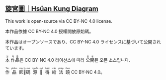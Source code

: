 ## [旋宮圖｜Hsüan Kung Diagram](https://yongzs1218.github.io/hsuan-kung)

This work is open-source via CC BY-NC 4.0 license.

本作品依據 CC BY-NC 4.0 授權開放原始碼。

本作品はオープンソースであり、CC BY-NC 4.0 ライセンスに基づいて公開されています。

<ruby>本<rt>본</rt></ruby> <ruby>作<rt>작</rt></ruby><ruby>品<rt>품</rt></ruby>은 CC BY-NC 4.0 라이선스에 따라 <ruby>公<rt>공</rt></ruby><ruby>開<rt>개</rt></ruby>된 오픈 소스입니다.

<ruby>作<rt>Tác</rt></ruby>&nbsp;&nbsp;<ruby>品<rt>phẩm</rt></ruby>&nbsp;&nbsp;<ruby>尼<rt>này</rt></ruby><ruby>𱺵<rt>là</rt></ruby><ruby>碼<rt>mã</rt></ruby>&nbsp;&nbsp;<ruby>源<rt>nguồn</rt></ruby>&nbsp;&nbsp;<ruby>𩦓<rt>mở</rt></ruby>&nbsp;&nbsp;<ruby>得<rt>được</rt></ruby>&nbsp;&nbsp;<ruby>給<rt>cấp</rt></ruby>&nbsp;&nbsp;<ruby>法<rt>phép</rt></ruby>&nbsp;&nbsp;<ruby>蹺<rt>theo</rt></ruby> CC BY-NC 4.0。
